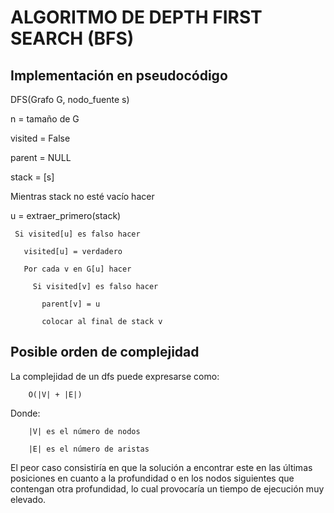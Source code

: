 # ALGORITMO DE DEPTH FIRST SEARCH (BFS)

## Implementación en pseudocódigo

DFS(Grafo G, nodo_fuente s)

  n = tamaño de G 
 
  visited = False
 
  parent = NULL 
 
  stack = [s] 
 
  Mientras stack no esté vacío hacer
 
   u = extraer_primero(stack)
   
     Si visited[u] es falso hacer
     
       visited[u] = verdadero
     
       Por cada v en G[u] hacer
       
         Si visited[v] es falso hacer
         
           parent[v] = u
           
           colocar al final de stack v 
           
           

## Posible orden de complejidad

La complejidad de un dfs puede expresarse como:

        O(|V| + |E|)

Donde:

        |V| es el número de nodos
        
        |E| es el número de aristas


El peor caso consistiría en que la solución a encontrar este en las últimas posiciones en cuanto a la profundidad o en los nodos siguientes que contengan otra profundidad, lo cual provocaría un tiempo de ejecución muy elevado.
  
